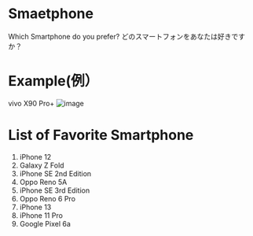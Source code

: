 # Smaetphone
Which Smartphone do you prefer?
どのスマートフォンをあなたは好きですか？

# Example(例）
vivo X90 Pro+
![image](https://github.com/fujiwaraka/Which-smartphone-do-you-prefer-/assets/135568873/b0c88d66-ef2f-4a39-8381-37d6246ea3d0)

# List of Favorite Smartphone
1. iPhone 12
2. Galaxy Z Fold
3. iPhone SE 2nd Edition
4. Oppo Reno 5A
5. iPhone SE 3rd Edition
6. Oppo Reno 6 Pro
7. iPhone 13
8. iPhone 11 Pro
9. Google Pixel 6a

